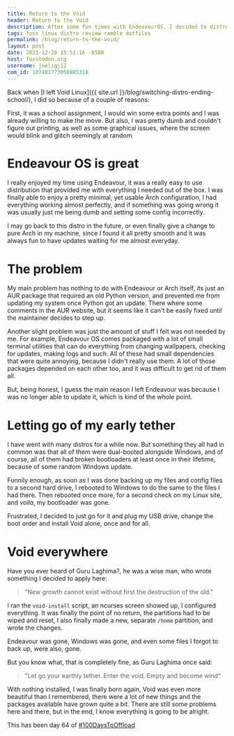 ```yaml
---
title: Return to the Void
header: Return to the Void
description: After some fun times with EndeavourOS, I decided to distrohop once again to Void Linux, and finally, once and for all, get rid of Windows, for good.
tags: foss linux distro review ramble dotfiles
permalink: /blog/return-to-the-void/
layout: post
date: 2021-12-20 15:51:16 -0500
host: fosstodon.org
username: joeligj12
com_id: 107481773058885318
---
```

Back when [I left Void Linux]({{ site.url }}/blog/switching-distro-ending-school/), I did so because of a couple of reasons:

First, it was a school assignment, I would win some extra points and I was already willing to make the move. But also, I was pretty dumb and couldn't figure out printing, as well as some graphical issues, where the screen would blink and glitch seemingly at random.

# Endeavour OS is great

I really enjoyed my time using Endeavour, it was a really easy to use distribution that provided me with everything I needed out of the box. I was finally able to enjoy a pretty minimal, yet usable Arch configuration, I had everything working almost perfectly, and if something was going wrong it was usually just me being dumb and setting some config incorrectly.

I may go back to this distro in the future, or even finally give a change to pure Arch in my machine, since I found it all pretty smooth and it was always fun to have updates waiting for me almost everyday.

# The problem

My main problem has nothing to do with Endeavour or Arch itself, its just an AUR package that required an old Python version, and prevented me from updating my system once Python got an update. There where some comments in the AUR website, but it seems like it can't be easily fixed until the maintainer decides to step up.

Another slight problem was just the amount of stuff I felt was not needed by me. For example, Endeavour OS comes packaged with a lot of small terminal utilities that can do everything from changing wallpapers, checking for updates, making logs and such. All of these had small dependencies that were quite annoying, because I didn't really use them. A lot of those packages depended on each other too, and it was difficult to get rid of them all.

But, being honest, I guess the main reason I left Endeavour was because I was no longer able to update it, which is kind of the whole point.

# Letting go of my early tether

I have went with many distros for a while now. But something they all had in common was that all of them were dual-booted alongside Windows, and of course, all of them had broken bootloaders at least once in their lifetime, because of some random Windows update.

Funnily enough, as soon as I was done backing up my files and config files to a second hard drive, I rebooted to Windows to do the same to the files I had there. Then rebooted once more, for a second check on my Linux site, and *voila*, my bootloader was gone.

Frustrated, I decided to just go for it and plug my USB drive, change the boot order and install Void alone, once and for all.

# Void everywhere

Have you ever heard of Guru Laghima?, he was a wise man, who wrote something I decided to apply here:

> "New growth cannot exist without first the destruction of the old."

I ran the `void-install` script, an ncurses screen showed up, I configured everything. It was finally the point of no return, the partitions had to be wiped and reset, I also finally made a new, separate `/home` partition, and wrote the changes.

Endeavour was gone, Windows was gone, and even some files I forgot to back up, were also, gone.


But you know what, that is completely fine, as Guru Laghima once said:

> "Let go your earthly tether. Enter the void. Empty and become wind"


With nothing installed, I was finally born again, Void was even more beautiful than I remembered, there were a lot of new things and the packages available have grown quite a bit. There are still some problems here and there, but in the end, I know everything is going to be alright.

This has been day 64 of [#100DaysToOffload](https://100DaysToOffload.com)

